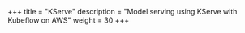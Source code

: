 +++
title = "KServe"
description = "Model serving using KServe with Kubeflow on AWS"
weight = 30
+++